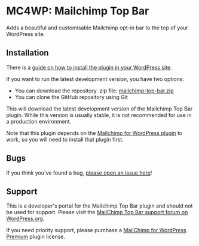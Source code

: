 MC4WP: Mailchimp Top Bar
==============

Adds a beautiful and customisable Mailchimp opt-in bar to the top of your WordPress site. 

Installation
------------

There is a [guide on how to install the plugin in your WordPress site](https://wordpress.org/plugins/mailchimp-top-bar/installation/).

If you want to run the latest development version, you have two options:

* You can download the repository .zip file: [mailchimp-top-bar.zip](https://github.com/ibericode/mailchimp-top-bar/archive/master.zip)
* You can clone the GitHub repository using Git

This will download the latest development version of the Mailchimp Top Bar plugin. While this version is usually stable,
it is not recommended for use in a production environment.

Note that this plugin depends on the [Mailchimp for WordPress plugin](https://www.mc4wp.com/) to work, so you will need to install that plugin first.


Bugs
----
If you think you've found a bug, [please open an issue here](https://github.com/ibericode/mailchimp-top-bar/issues?state=open)!

Support
-------
This is a developer's portal for the Mailchimp Top Bar plugin and should not be used for support. Please visit the
[MailChimp Top Bar support forum on WordPress.org](https://wordpress.org/support/plugin/mailchimp-top-bar).

If you need priority support, please purchase a [MailChimp for WordPress Premium](https://www.mc4wp.com/) plugin license.